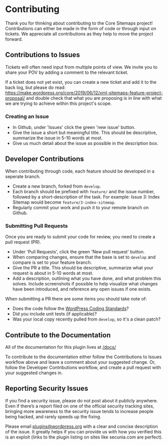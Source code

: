 # Contributing

Thank you for thinking about contributing to the Core Sitemaps project! Contributions can either be made in the form of code or through input on tickets.
We appreciate all contributions as they help to move the project forward.


## Contributions to Issues

Tickets will often need input from multiple points of view. We invite you to share your POV by adding a comment to the relevant ticket.

If a ticket does not yet exist, you can create a new ticket and add it to the back log, but please do read: https://make.wordpress.org/core/2019/06/12/xml-sitemaps-feature-project-proposal/ and double check that what you are proposing is in line with what we are trying to achieve within this project's scope.


### Creating an Issue

- In Github, under 'Issues' click the green 'new issue' button.
- Give the issue a short but meaningful title. This should be descriptive, summarize the issue in 5-10 words at most.
- Give us much detail about the issue as possible in the description box.

## Developer Contributions

When contributing through code, each feature should be developed in a seperate branch.

- Create a new branch, forked from `develop`.
- Each branch should be prefixed with `feature/` and the issue number, followed by a short-description of the task. For example: Issue 3: Index Sitemap would become `feature/3-index-sitemap`.
- Regularly commit your work and push it to your remote branch on Github.


### Submitting Pull Requests ###

Once you are ready to submit your code for review, you need to create a pull request (PR).

- Under 'Pull Requests', click the green 'New pull request' button.
- When comparing changes, ensure that the base is set to `develop` and compare is set to your feature branch.
- Give the PR a title. This should be descriptive, summarize what your request is about in 5-10 words at most.
- Add a description, outlining what you have done, and what problem this solves. Include screenshots if possible to help visualize what changes have been introduced, and reference any open
issues if one exists.

When submitting a PR there are some items you should take note of:
- Does the code follow the [WordPress Coding Standards](https://make.wordpress.org/core/handbook/best-practices/coding-standards/)?
- Did you include unit tests (if applicable)?
- Was your local copy recently pulled from `develop`, so it's a clean patch?


## Contribute to the Documentation

All of the documentation for this plugin lives at [/docs/](/docs/README.md)

To contribute to the documentation either follow the Contributions to Issues workflow above and leave a comment about your suggested change. Or, follow the Developer Contributions workflow, and create a pull request with your suggested changes in.

## Reporting Security Issues

If you find a security issue, please do not post about it publicly anywhere. Even if there’s a report filed on one of the official security tracking sites, bringing more awareness to the security issue tends to increase people being hacked, and rarely speeds up the fixing.

Please email plugins@wordpress.org with a clear and concise description of the issue. It greatly helps if you can provide us with how you verified this is an exploit (links to the plugin listing on sites like secunia.com are perfect).
